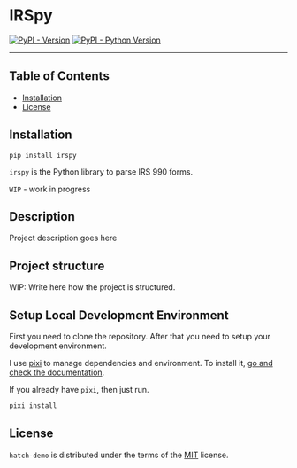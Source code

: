 # IRSpy

[![PyPI - Version](https://img.shields.io/pypi/v/hatch-demo.svg)](https://pypi.org/project/hatch-demo)
[![PyPI - Python Version](https://img.shields.io/pypi/pyversions/hatch-demo.svg)](https://pypi.org/project/hatch-demo)

-----

## Table of Contents

- [Installation](#installation)
- [License](#license)

## Installation

```console
pip install irspy
```


`irspy` is the Python library to parse IRS 990 forms.

`WIP` - work in progress

## Description

Project description goes here

## Project structure

WIP: Write here how the project is structured.

## Setup Local Development Environment

First you need to clone the repository. After that you need to setup your development environment.

I use [pixi](https://prefix.dev/) to manage dependencies and environment. To install it, [go and check the documentation](https://pixi.sh/latest/#installation).

If you already have `pixi`, then just run.

```bash
pixi install
```

## License

`hatch-demo` is distributed under the terms of the [MIT](https://spdx.org/licenses/MIT.html) license.
